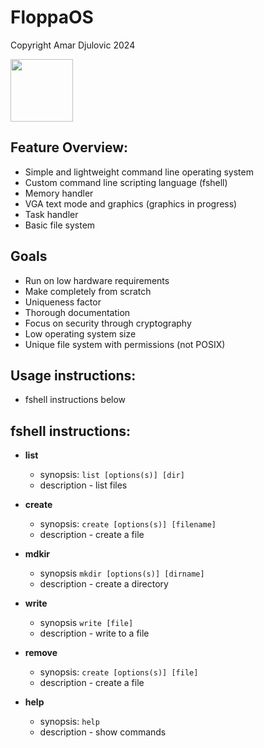 # FloppaOS

Copyright Amar Djulovic 2024

<img src="https://cdn.discordapp.com/attachments/1302771014618578998/1307518520388751471/IMG_9415.png?ex=673bea83&is=673a9903&hm=9f20bd690d2df8c9910a1dea5b30b58ad40188da08358674038355e2a87083bc&" width="100">



## Feature Overview:
* Simple and lightweight command line operating system
* Custom command line scripting language (fshell)
* Memory handler
* VGA text mode and graphics (graphics in progress)
* Task handler
* Basic file system

## Goals
* Run on low hardware requirements
* Make completely from scratch
* Uniqueness factor
* Thorough documentation
* Focus on security through cryptography
* Low operating system size
* Unique file system with permissions (not POSIX)

## Usage instructions:

* fshell instructions below

## fshell instructions:

* **list**
  * synopsis: `list [options(s)] [dir]`
  * description - list files

* **create**
  * synopsis: `create [options(s)] [filename]`
  * description - create a file

* **mdkir**
  * synopsis `mkdir [options(s)] [dirname]`
  * description - create a directory

* **write** 
  * synopsis `write [file]`
  * description - write to a file

* **remove**
  * synopsis: `create [options(s)] [file]`
  * description - create a file

* **help**
  * synopsis: `help`
  * description - show commands


